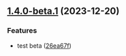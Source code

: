 ## [1.4.0-beta.1](https://github.com/kduma-archive/test-ci-git-split/compare/v1.3.3...v1.4.0-beta.1) (2023-12-20)


### Features

* test beta ([26ea67f](https://github.com/kduma-archive/test-ci-git-split/commit/26ea67fbda76bce56475077f7ffac5f02d680d16))
